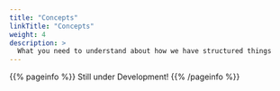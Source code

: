 ```yaml
---
title: "Concepts"
linkTitle: "Concepts"
weight: 4
description: >
  What you need to understand about how we have structured things 
---
```


{{% pageinfo %}}
Still under Development!
{{% /pageinfo %}}


